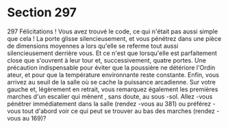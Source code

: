 # Section 297

297
Félicitations ! Vous avez trouvé le code, ce qui n'était pas aussi
simple que cela ! La porte glisse silencieusement, et vous
pénétrez dans une pièce de dimensions moyennes a lors qu'elle se
referme tout aussi silencieusement derrière vous. Et ce n'est que
lorsqu'elle est parfaitement close que s'ouvrent à leur tour et,
successivement, quatre portes. Une précaution indispensable
pour éviter que la poussière ne détériore l'Ordin ateur, et pour
que la température environnante  reste constante. Enfin, vous
arrivez au seuil de la salle où se cache la puissance arcadienne.
Sur votre gauche et, légèrement en retrait, vous remarquez
également les premières marches d'un escalier qui mènent , sans
doute, au sous -sol. Allez -vous pénétrer immédiatement  dans la
salle (rendez -vous au 381) ou préférez -vous tout d'abord voir ce
qui peut se trouver au bas des marches (rendez -vous au 169)?